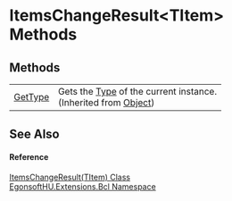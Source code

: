 # ItemsChangeResult&lt;TItem&gt; Methods




## Methods
<table>
<tr>
<td><a href="https://learn.microsoft.com/dotnet/api/system.object.gettype" target="_blank" rel="noopener noreferrer">GetType</a></td>
<td>Gets the <a href="https://learn.microsoft.com/dotnet/api/system.type" target="_blank" rel="noopener noreferrer">Type</a> of the current instance.<br />(Inherited from <a href="https://learn.microsoft.com/dotnet/api/system.object" target="_blank" rel="noopener noreferrer">Object</a>)</td></tr>
</table>

## See Also


#### Reference
<a href="T_EgonsoftHU_Extensions_Bcl_ItemsChangeResult_1.md">ItemsChangeResult(TItem) Class</a>  
<a href="N_EgonsoftHU_Extensions_Bcl.md">EgonsoftHU.Extensions.Bcl Namespace</a>  
